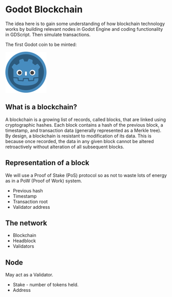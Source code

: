 # Godot Blockchain

The idea here is to gain some understanding of how blockchain technology works by building relevant nodes in Godot Engine and coding functionality in GDScript. Then simulate transactions.

The first Godot coin to be minted:

![Godot Coin](/assets/godot-coin.png)

## What is a blockchain?

A blockchain is a growing list of records, called blocks, that are linked using cryptographic hashes. Each block contains a hash of the previous block, a timestamp, and transaction data (generally represented as a Merkle tree). By design, a blockchain is resistant to modification of its data. This is because once recorded, the data in any given block cannot be altered retroactively without alteration of all subsequent blocks.

## Representation of a block

We will use a Proof of Stake (PoS) protocol so as not to waste lots of energy as in a PoW (Proof of Work) system.

* Previous hash
* Timestamp
* Transaction root
* Validator address

## The network

* Blockchain
* Headblock
* Validators

## Node

May act as a Validator.

* Stake - number of tokens held.
* Address
